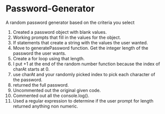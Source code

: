 # Password-Generator
A random password generator based on the criteria you select

1. Created a password object with blank values.
2. Working prompts that fill in the values for the object.
3. If statements that create a string with the values the user wanted.
4. Move to generatePassword function. Get the integer length of the password the user wants.
5. Create a for loop using that length.
6. I put +1 at the end of the random number function because the index of charAt starts at 0.
7. use charAt and your randomly picked index to pick each character of the password.
8. returned the full password.
9. Uncommented out the original given code.
10. Commented out all the console.log().
11. Used a regular expression to determine if the user prompt for length returned anything non numeric.
